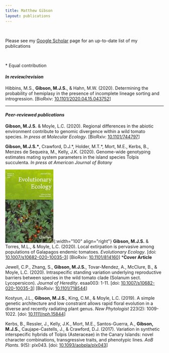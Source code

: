 ```yaml
---
title: Matthew Gibson
layout: publications
---
```

<br>

Please see my <a href="https://scholar.google.com/citations?user=EmLgNEEAAAAJ&hl=en">Google Scholar</a> page for an up-to-date list of my publications

<br>


\* Equal contribution

#### *In review/revision*

Hibbins, M.S., **Gibson, M.J.S.**, & Hahn, M.W. (2020). Determining the probability of hemiplasy in the presence of incomplete lineage sorting and introgression.  [BioRxiv: <a href="https://doi.org/10.1101/2020.04.15.043752 ">10.1101/2020.04.15.043752</a>]

<hr>

#### *Peer-reviewed publications*

**Gibson, M.J.S.** & Moyle, L.C. (2020). Regional differences in the abiotic environment contribute to genomic divergence within a wild tomato species. *In press at Molecular Ecology*. [BioRxiv: <a href="https://doi.org/10.1101/744797">10.1101/744797</a>]

**Gibson, M.J.S.\***, Crawford, D.J.\*, Holder, M.T.\*, Mort, M.E., Kerbs, B., Menzes de Sequeira, M., Kelly, J.K. (2020). Genome-wide genotyping estimates mating system parameters in the island species Tolpis succulenta. *In press at American Journal of Botany*

![EVEC 2020 Cover](AboutPageAssets/images/cover_evec_2020.png){:width="100" align="right"}
**Gibson, M.J.S.** & Torres, M.L., & Moyle, L.C. (2020). Local extirpation is pervasive among populations of Galapagos endemic tomatoes. *Evolutionary Ecology*. [doi: <a href="https://doi.org/10.1007/s10682-020-10035-3">10.1007/s10682-020-10035-3</a>]  [BioRxiv: <a href="https://doi.org/10.1101/814160">10.1101/814160</a>] \***Cover Article**

Jewell, C.P., Zhang, S., **Gibson, M.J.S.**, Tovar-Mendez, A., McClure, B., & Moyle, L.C. (2020). Intraspecific standing variation underlying reproductive barriers between species in the wild tomato clade (Solanum sect. Lycopersicon). *Journal of Heredity*. esaa003: 1-11. [doi: <a href="https://doi.org/10.1093/jhered/esaa003">10.1007/s10682-020-10035-3</a>]  [BioRxiv: <a href="https://doi.org/10.1101/718544">10.1101/718544</a>]

Kostyun, J.L., **Gibson, M.J.S.**, King, C.M., & Moyle, L.C. (2019). A simple genetic architecture and low constraint allows rapid floral evolution in a diverse and recently radiating plant genus. *New Phytologist* 223(2): 1009-1022. [doi: <a href="https://doi.org/10.1111/nph.15844">10.1111/nph.15844</a>]

Kerbs, B., Ressler, J., Kelly, J.K., Mort, M.E., Santos-Guerra, A., **Gibson, M.J.S.**, Caujape-Castells, J., & Crawford, D.J. (2017). Variation in synthetic interspecific hybrids of Tolpis (Asteraceae) in the Canary Islands: novel character combinations, transgressive traits, and phenotypic lines. *AoB Plants*. 9(5): plx043. [doi: <a href="https://doi.org/10.1093/aobpla/plx043">10.1093/aobpla/plx043</a>]

